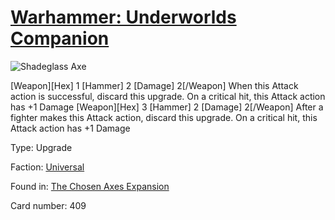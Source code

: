 # [Warhammer: Underworlds Companion](https://guidokessels.github.io/wh-underworlds)

  

![Shadeglass Axe](https://warhammerunderworlds.com/wp-content/uploads/sites/6/2018/02/409_ENG.png)

[Weapon][Hex] 1 [Hammer] 2 [Damage] 2[/Weapon] When this Attack action is successful, discard this upgrade. On a critical hit, this Attack action has +1 Damage
[Weapon][Hex] 3 [Hammer] 2 [Damage] 2[/Weapon] After a fighter makes this Attack action, discard this upgrade. On a critical hit, this Attack action has +1 Damage

Type: Upgrade

Faction: [Universal](https://guidokessels.github.io/wh-underworlds/factions/universal.md)

Found in: [The Chosen Axes Expansion](https://guidokessels.github.io/wh-underworlds/locations/the-chosen-axes-expansion.md)

Card number: 409
